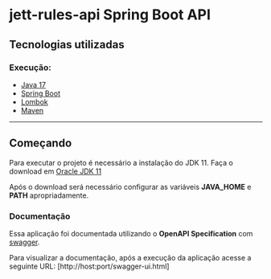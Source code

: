 #  jett-rules-api Spring Boot API #

## Tecnologias utilizadas

### Execução:
* [Java 17](https://www.oracle.com/java/technologies/javase/11-0-11-relnotes.html)
* [Spring Boot](https://spring.io/blog/2021/08/19/spring-boot-2-4-10-is-now-available)
* [Lombok](https://projectlombok.org)
* [Maven](https://maven.apache.org/)

---

## Começando

Para executar o projeto é necessário a instalação do JDK 11. Faça o download em [Oracle JDK 11](https://www.oracle.com/java/technologies/downloads/#java11)

Após o download será necessário configurar as variáveis **JAVA_HOME** e **PATH** apropriadamente.

### Documentação

Essa aplicação foi documentada utilizando o **OpenAPI Specification** com [ swagger](https://swagger.io/). 

Para visualizar a documentação, após a execução da aplicação acesse a seguinte URL: [http://host:port/swagger-ui.html]
